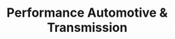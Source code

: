 ---
title: "Performance Automotive & Transmission"
url: /san-antonio/performance-automotive-and-transmission/
shop: car repair
---